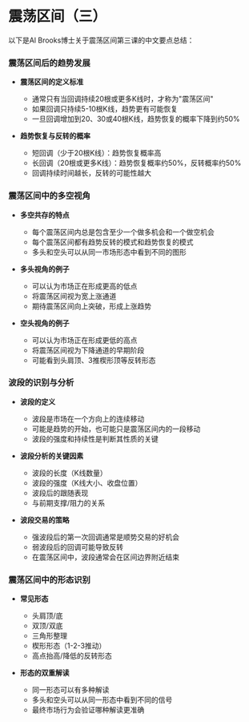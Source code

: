 # 震荡区间（三）

以下是Al Brooks博士关于震荡区间第三课的中文要点总结：

### 震荡区间后的趋势发展
- **震荡区间的定义标准**
  - 通常只有当回调持续20根或更多K线时，才称为"震荡区间"
  - 如果回调只持续5-10根K线，趋势更有可能恢复
  - 一旦回调增加到20、30或40根K线，趋势恢复的概率下降到约50%

- **趋势恢复与反转的概率**
  - 短回调（少于20根K线）：趋势恢复概率高
  - 长回调（20根或更多K线）：趋势恢复概率约50%，反转概率约50%
  - 回调持续时间越长，反转的可能性越大

### 震荡区间中的多空视角
- **多空共存的特点**
  - 每个震荡区间内总是包含至少一个做多机会和一个做空机会
  - 每个震荡区间都有趋势反转的模式和趋势恢复的模式
  - 多头和空头可以从同一市场形态中看到不同的图形

- **多头视角的例子**
  - 可以认为市场正在形成更高的低点
  - 将震荡区间视为宽上涨通道
  - 期待震荡区间向上突破，形成上涨趋势

- **空头视角的例子**
  - 可以认为市场正在形成更低的高点
  - 将震荡区间视为下降通道的早期阶段
  - 可能看到头肩顶、3推楔形顶等反转形态

### 波段的识别与分析
- **波段的定义**
  - 波段是市场在一个方向上的连续移动
  - 可能是趋势的开始，也可能只是震荡区间内的一段移动
  - 波段的强度和持续性是判断其性质的关键

- **波段分析的关键因素**
  - 波段的长度（K线数量）
  - 波段的强度（K线大小、收盘位置）
  - 波段后的跟随表现
  - 与前期支撑/阻力的关系

- **波段交易的策略**
  - 强波段后的第一次回调通常是顺势交易的好机会
  - 弱波段后的回调可能导致反转
  - 在震荡区间中，波段通常会在区间边界附近结束

### 震荡区间中的形态识别
- **常见形态**
  - 头肩顶/底
  - 双顶/双底
  - 三角形整理
  - 楔形形态（1-2-3推动）
  - 高点抬高/降低的反转形态

- **形态的双重解读**
  - 同一形态可以有多种解读
  - 多头和空头可以从同一形态中看到不同的信号
  - 最终市场行为会验证哪种解读更准确 